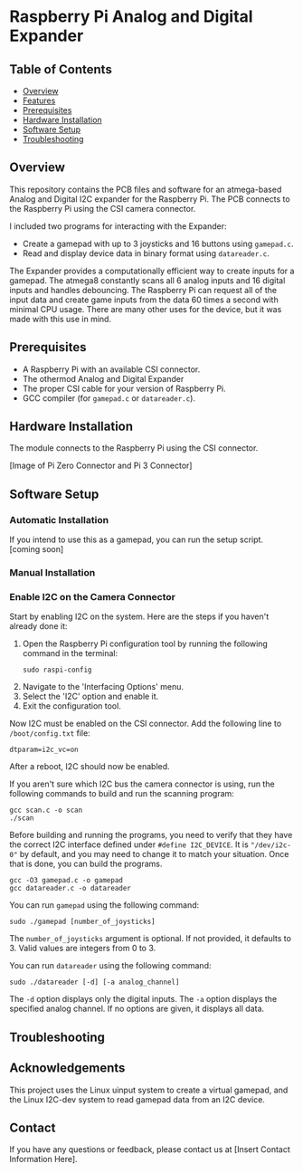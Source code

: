 # Raspberry Pi Analog and Digital Expander

## Table of Contents
- [Overview](#overview)
- [Features](#features)
- [Prerequisites](#prerequisites)
- [Hardware Installation](#hardware-installation)
- [Software Setup](#software-setup)
- [Troubleshooting](#troubleshooting)

## Overview
This repository contains the PCB files and software for an atmega-based Analog and Digital I2C expander for the Raspberry Pi. The PCB connects to the Raspberry Pi using the CSI camera connector.

I included two programs for interacting with the Expander:
- Create a gamepad with up to 3 joysticks and 16 buttons using `gamepad.c`.
- Read and display device data in binary format using `datareader.c`.

The Expander provides a computationally efficient way to create inputs for a gamepad. The atmega8 constantly scans all 6 analog inputs and 16 digital inputs and handles debouncing. The Raspberry Pi can request all of the input data and create game inputs from the data 60 times a second with minimal CPU usage. There are many other uses for the device, but it was made with this use in mind.

## Prerequisites
- A Raspberry Pi with an available CSI connector.
- The othermod Analog and Digital Expander
- The proper CSI cable for your version of Raspberry Pi.
- GCC compiler (for `gamepad.c` or `datareader.c`).

## Hardware Installation
The module connects to the Raspberry Pi using the CSI connector.

[Image of Pi Zero Connector and Pi 3 Connector]

## Software Setup

### Automatic Installation
If you intend to use this as a gamepad, you can run the setup script. [coming soon]

### Manual Installation

### Enable I2C on the Camera Connector
Start by enabling I2C on the system. Here are the steps if you haven't already done it:

1. Open the Raspberry Pi configuration tool by running the following command in the terminal:
   ```
   sudo raspi-config
   ```
2. Navigate to the 'Interfacing Options' menu.
3. Select the 'I2C' option and enable it.
4. Exit the configuration tool.

Now I2C must be enabled on the CSI connector. Add the following line to `/boot/config.txt` file:
```
dtparam=i2c_vc=on
```

After a reboot, I2C should now be enabled.

If you aren't sure which I2C bus the camera connector is using, run the following commands to build and run the scanning program:
```
gcc scan.c -o scan
./scan
```
Before building and running the programs, you need to verify that they have the correct I2C interface defined under `#define I2C_DEVICE`. It is `"/dev/i2c-0"` by default, and you may need to change it to match your situation. Once that is done, you can build the programs.
```
gcc -O3 gamepad.c -o gamepad
gcc datareader.c -o datareader
```
You can run `gamepad` using the following command:
```
sudo ./gamepad [number_of_joysticks]
```

The `number_of_joysticks` argument is optional. If not provided, it defaults to 3. Valid values are integers from 0 to 3.

You can run `datareader` using the following command:

```
sudo ./datareader [-d] [-a analog_channel]
```

The `-d` option displays only the digital inputs. The `-a` option displays the specified analog channel. If no options are given, it displays all data.

## Troubleshooting

## Acknowledgements
This project uses the Linux uinput system to create a virtual gamepad, and the Linux I2C-dev system to read gamepad data from an I2C device.

## Contact
If you have any questions or feedback, please contact us at [Insert Contact Information Here].
```
